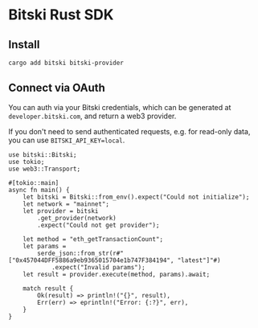 # Bitski Rust SDK

## Install

```bash
cargo add bitski bitski-provider
```

## Connect via OAuth

You can auth via your Bitski credentials, which can be generated at
`developer.bitski.com`, and return a web3 provider.

If you don't need to send authenticated requests, e.g. for read-only data, you
can use `BITSKI_API_KEY=local`.

```rust,no_run
use bitski::Bitski;
use tokio;
use web3::Transport;

#[tokio::main]
async fn main() {
    let bitski = Bitski::from_env().expect("Could not initialize");
    let network = "mainnet";
    let provider = bitski
        .get_provider(network)
        .expect("Could not get provider");

    let method = "eth_getTransactionCount";
    let params =
        serde_json::from_str(r#"["0x457044DFF5886a9eb9365015704e1b747F384194", "latest"]"#)
            .expect("Invalid params");
    let result = provider.execute(method, params).await;

    match result {
        Ok(result) => println!("{}", result),
        Err(err) => eprintln!("Error: {:?}", err),
    }
}
```
